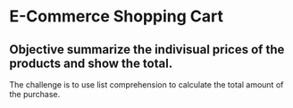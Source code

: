 # E-Commerce Shopping Cart

## Objective summarize the indivisual prices of the products and show the total.

The challenge is to use list comprehension to calculate the total amount of the purchase.
